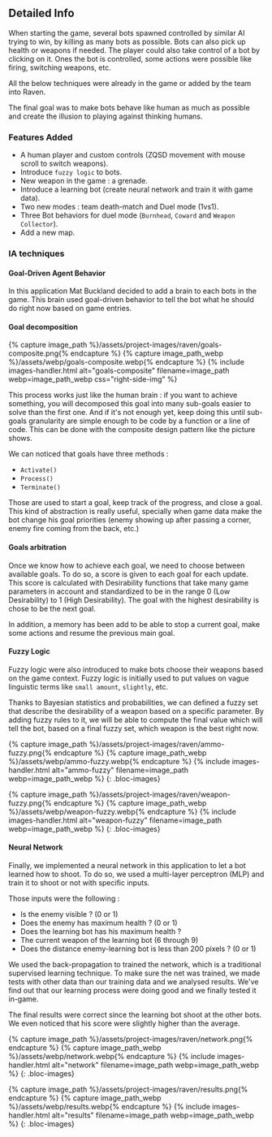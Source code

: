 <!--- Grégoire Boiron <gregoire.boiron@gmail.com> --->
<!--- Copyright (c) 2018-2019 Gregoire Boiron  All Rights Reserved. --->

Detailed Info
--------------------
When starting the game, several bots spawned controlled by similar AI trying to win, by killing as many bots as possible.
Bots can also pick up health or weapons if needed. The player could also take control of a bot by clicking on it.
Ones the bot is controlled, some actions were possible like firing, switching weapons, etc.
        
All the below techniques were already in the game or added by the team into Raven.

The final goal was to make bots behave like human as much as possible and create the illusion to playing against thinking humans.

### Features Added
* A human player and custom controls (ZQSD movement with mouse scroll to switch weapons).
* Introduce `fuzzy logic` to bots.
* New weapon in the game : a grenade.
* Introduce a learning bot (create neural network and train it with game data).
* Two new modes : team death-match and Duel mode (1vs1).
* Three Bot behaviors for duel mode (`Burnhead`, `Coward` and `Weapon Collector`).
* Add a new map.

### IA techniques
#### Goal-Driven Agent Behavior
In this application Mat Buckland decided to add a brain to each bots in the game. 
This brain used goal-driven behavior to tell the bot what he should do right now based on game entries.

#### Goal decomposition
{% capture image_path %}/assets/project-images/raven/goals-composite.png{% endcapture %}
{% capture image_path_webp %}/assets/webp/goals-composite.webp{% endcapture %}
{% include images-handler.html alt="goals-composite" filename=image_path webp=image_path_webp css="right-side-img" %}

This process works just like the human brain : if you want to achieve something, you will decomposed this goal into many sub-goals easier to solve than the first one. 
And if it's not enough yet, keep doing this until sub-goals granularity are simple enough to be code by a function or a line of code. 
This can be done with the composite design pattern like the picture shows.

We can noticed that goals have three methods :
* `Activate()`
* `Process()`
* `Terminate()`

Those are used to start a goal, keep track of the progress, and close a goal. 
This kind of abstraction is really useful, specially when game data make the bot change his goal priorities (enemy showing up after passing a corner, enemy fire coming from the back, etc.)

#### Goals arbitration
Once we know how to achieve each goal, we need to choose between available goals. To do so, a score is given to each goal for each update. 
This score is calculated with Desirability functions that take many game parameters in account and standardized to be in the range 0 (Low Desirability) to 1 (High Desirability). 
The goal with the highest desirability is chose to be the next goal.

In addition, a memory has been add to be able to stop a current goal, make some actions and resume the previous main goal.

#### Fuzzy Logic
Fuzzy logic were also introduced to make bots choose their weapons based on the game context. 
Fuzzy logic is initially used to put values on vague linguistic terms like `small amount`, `slightly`, etc.

Thanks to Bayesian statistics and probabilities, we can defined a fuzzy set that describe the desirability of a weapon based on a specific parameter. 
By adding fuzzy rules to it, we will be able to compute the final value which will tell the bot, based on a final fuzzy set, which weapon is the best right now.

{% capture image_path %}/assets/project-images/raven/ammo-fuzzy.png{% endcapture %}
{% capture image_path_webp %}/assets/webp/ammo-fuzzy.webp{% endcapture %}
{% include images-handler.html alt="ammo-fuzzy" filename=image_path webp=image_path_webp %}
{: .bloc-images}

{% capture image_path %}/assets/project-images/raven/weapon-fuzzy.png{% endcapture %}
{% capture image_path_webp %}/assets/webp/weapon-fuzzy.webp{% endcapture %}
{% include images-handler.html alt="weapon-fuzzy" filename=image_path webp=image_path_webp %}
{: .bloc-images}

#### Neural Network
Finally, we implemented a neural network in this application to let a bot learned how to shoot. 
To do so, we used a multi-layer perceptron (MLP) and train it to shoot or not with specific inputs.

Those inputs were the following :
* Is the enemy visible ? (0 or 1)
* Does the enemy has maximum health ? (0 or 1)
* Does the learning bot has his maximum health ?
* The current weapon of the learning bot (6 through 9)
* Does the distance enemy-learning bot is less than 200 pixels ? (0 or 1)

We used the back-propagation to trained the network, which is a traditional supervised learning technique. 
To make sure the net was trained, we made tests with other data than our training data and we analysed results. 
We've find out that our learning process were doing good and we finally tested it in-game.

The final results were correct since the learning bot shoot at the other bots. 
We even noticed that his score were slightly higher than the average.

{% capture image_path %}/assets/project-images/raven/network.png{% endcapture %}
{% capture image_path_webp %}/assets/webp/network.webp{% endcapture %}
{% include images-handler.html alt="network" filename=image_path webp=image_path_webp %}
{: .bloc-images}

{% capture image_path %}/assets/project-images/raven/results.png{% endcapture %}
{% capture image_path_webp %}/assets/webp/results.webp{% endcapture %}
{% include images-handler.html alt="results" filename=image_path webp=image_path_webp %}
{: .bloc-images}
